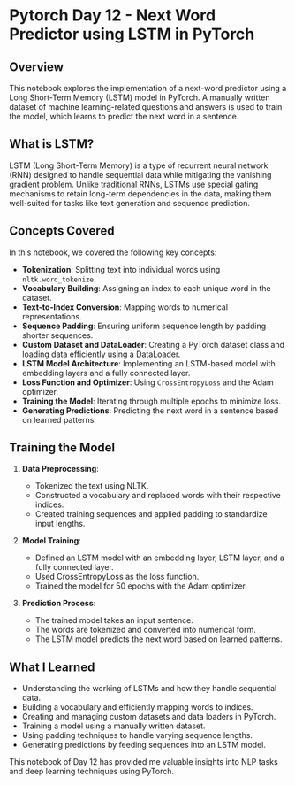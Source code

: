 # Pytorch Day 12 - Next Word Predictor using LSTM in PyTorch

## Overview
This notebook explores the implementation of a next-word predictor using a Long Short-Term Memory (LSTM) model in PyTorch. A manually written dataset of machine learning-related questions and answers is used to train the model, which learns to predict the next word in a sentence.

## What is LSTM?
LSTM (Long Short-Term Memory) is a type of recurrent neural network (RNN) designed to handle sequential data while mitigating the vanishing gradient problem. Unlike traditional RNNs, LSTMs use special gating mechanisms to retain long-term dependencies in the data, making them well-suited for tasks like text generation and sequence prediction.

## Concepts Covered
In this notebook, we covered the following key concepts:
- **Tokenization**: Splitting text into individual words using `nltk.word_tokenize`.
- **Vocabulary Building**: Assigning an index to each unique word in the dataset.
- **Text-to-Index Conversion**: Mapping words to numerical representations.
- **Sequence Padding**: Ensuring uniform sequence length by padding shorter sequences.
- **Custom Dataset and DataLoader**: Creating a PyTorch dataset class and loading data efficiently using a DataLoader.
- **LSTM Model Architecture**: Implementing an LSTM-based model with embedding layers and a fully connected layer.
- **Loss Function and Optimizer**: Using `CrossEntropyLoss` and the Adam optimizer.
- **Training the Model**: Iterating through multiple epochs to minimize loss.
- **Generating Predictions**: Predicting the next word in a sentence based on learned patterns.

## Training the Model
1. **Data Preprocessing**:
   - Tokenized the text using NLTK.
   - Constructed a vocabulary and replaced words with their respective indices.
   - Created training sequences and applied padding to standardize input lengths.

2. **Model Training**:
   - Defined an LSTM model with an embedding layer, LSTM layer, and a fully connected layer.
   - Used CrossEntropyLoss as the loss function.
   - Trained the model for 50 epochs with the Adam optimizer.

3. **Prediction Process**:
   - The trained model takes an input sentence.
   - The words are tokenized and converted into numerical form.
   - The LSTM model predicts the next word based on learned patterns.

## What I Learned
- Understanding the working of LSTMs and how they handle sequential data.
- Building a vocabulary and efficiently mapping words to indices.
- Creating and managing custom datasets and data loaders in PyTorch.
- Training a model using a manually written dataset.
- Using padding techniques to handle varying sequence lengths.
- Generating predictions by feeding sequences into an LSTM model.

This notebook of Day 12 has provided me valuable insights into NLP tasks and deep learning techniques using PyTorch.

